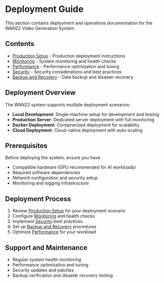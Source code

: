 # Deployment Guide

This section contains deployment and operations documentation for the WAN22 Video Generation System.

## Contents

- [Production Setup](production-setup.md) - Production deployment instructions
- [Monitoring](monitoring.md) - System monitoring and health checks
- [Performance](performance.md) - Performance optimization and tuning
- [Security](security.md) - Security considerations and best practices
- [Backup and Recovery](backup-recovery.md) - Data backup and disaster recovery

## Deployment Overview

The WAN22 system supports multiple deployment scenarios:

- **Local Development**: Single-machine setup for development and testing
- **Production Server**: Dedicated server deployment with full monitoring
- **Docker Deployment**: Containerized deployment for scalability
- **Cloud Deployment**: Cloud-native deployment with auto-scaling

## Prerequisites

Before deploying the system, ensure you have:

- Compatible hardware (GPU recommended for AI workloads)
- Required software dependencies
- Network configuration and security setup
- Monitoring and logging infrastructure

## Deployment Process

1. Review [Production Setup](production-setup.md) for your deployment scenario
2. Configure [Monitoring](monitoring.md) and health checks
3. Implement [Security](security.md) best practices
4. Set up [Backup and Recovery](backup-recovery.md) procedures
5. Optimize [Performance](performance.md) for your workload

## Support and Maintenance

- Regular system health monitoring
- Performance optimization and tuning
- Security updates and patches
- Backup verification and disaster recovery testing
